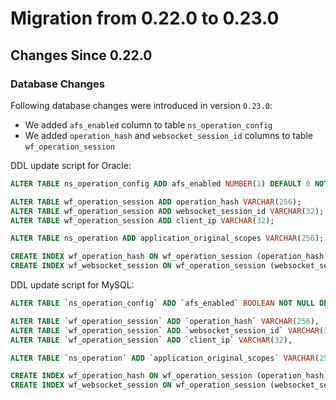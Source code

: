 # Migration from 0.22.0 to 0.23.0

## Changes Since 0.22.0

### Database Changes

Following database changes were introduced in version `0.23.0`:
 
- We added `afs_enabled` column to table `ns_operation_config`
- We added `operation_hash` and `websocket_session_id` columns to table `wf_operation_session`
  
DDL update script for Oracle:
```sql
ALTER TABLE ns_operation_config ADD afs_enabled NUMBER(1) DEFAULT 0 NOT NULL;

ALTER TABLE wf_operation_session ADD operation_hash VARCHAR(256);
ALTER TABLE wf_operation_session ADD websocket_session_id VARCHAR(32);
ALTER TABLE wf_operation_session ADD client_ip VARCHAR(32);

ALTER TABLE ns_operation ADD application_original_scopes VARCHAR(256);

CREATE INDEX wf_operation_hash ON wf_operation_session (operation_hash);
CREATE INDEX wf_websocket_session ON wf_operation_session (websocket_session_id);
```

DDL update script for MySQL:
```sql
ALTER TABLE `ns_operation_config` ADD `afs_enabled` BOOLEAN NOT NULL DEFAULT FALSE;

ALTER TABLE `wf_operation_session` ADD `operation_hash` VARCHAR(256),  
ALTER TABLE `wf_operation_session` ADD `websocket_session_id` VARCHAR(32),
ALTER TABLE `wf_operation_session` ADD `client_ip` VARCHAR(32),

ALTER TABLE `ns_operation` ADD `application_original_scopes` VARCHAR(256);

CREATE INDEX wf_operation_hash ON wf_operation_session (operation_hash);
CREATE INDEX wf_websocket_session ON wf_operation_session (websocket_session_id);
```

